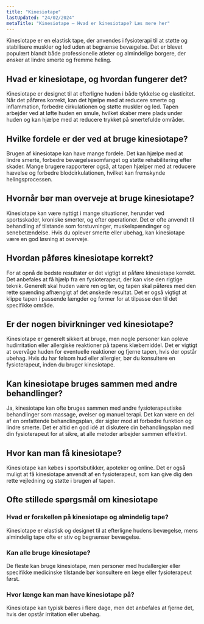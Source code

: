 ```yaml
---
title: "Kinesiotape"
lastUpdated: "24/02/2024"
metaTitle: "Kinesiotape – Hvad er kinesiotape? Læs mere her"
---
```


Kinesiotape er en elastisk tape, der anvendes i fysioterapi til at støtte og stabilisere muskler og led uden at begrænse bevægelse. Det er blevet populært blandt både professionelle atleter og almindelige borgere, der ønsker at lindre smerte og fremme heling.

## Hvad er kinesiotape, og hvordan fungerer det?

Kinesiotape er designet til at efterligne huden i både tykkelse og elasticitet. Når det påføres korrekt, kan det hjælpe med at reducere smerte og inflammation, forbedre cirkulationen og støtte muskler og led. Tapen arbejder ved at løfte huden en smule, hvilket skaber mere plads under huden og kan hjælpe med at reducere trykket på smertefulde områder.

## Hvilke fordele er der ved at bruge kinesiotape?

Brugen af kinesiotape kan have mange fordele. Det kan hjælpe med at lindre smerte, forbedre bevægelsesomfanget og støtte rehabilitering efter skader. Mange brugere rapporterer også, at tapen hjælper med at reducere hævelse og forbedre blodcirkulationen, hvilket kan fremskynde helingsprocessen.

## Hvornår bør man overveje at bruge kinesiotape?

Kinesiotape kan være nyttigt i mange situationer, herunder ved sportsskader, kroniske smerter, og efter operationer. Det er ofte anvendt til behandling af tilstande som forstuvninger, muskelspændinger og senebetændelse. Hvis du oplever smerte eller ubehag, kan kinesiotape være en god løsning at overveje.

## Hvordan påføres kinesiotape korrekt?

For at opnå de bedste resultater er det vigtigt at påføre kinesiotape korrekt. Det anbefales at få hjælp fra en fysioterapeut, der kan vise den rigtige teknik. Generelt skal huden være ren og tør, og tapen skal påføres med den rette spænding afhængigt af det ønskede resultat. Det er også vigtigt at klippe tapen i passende længder og former for at tilpasse den til det specifikke område.

## Er der nogen bivirkninger ved kinesiotape?

Kinesiotape er generelt sikkert at bruge, men nogle personer kan opleve hudirritation eller allergiske reaktioner på tapens klæbemiddel. Det er vigtigt at overvåge huden for eventuelle reaktioner og fjerne tapen, hvis der opstår ubehag. Hvis du har følsom hud eller allergier, bør du konsultere en fysioterapeut, inden du bruger kinesiotape.

## Kan kinesiotape bruges sammen med andre behandlinger?

Ja, kinesiotape kan ofte bruges sammen med andre fysioterapeutiske behandlinger som massage, øvelser og manuel terapi. Det kan være en del af en omfattende behandlingsplan, der sigter mod at forbedre funktion og lindre smerte. Det er altid en god idé at diskutere din behandlingsplan med din fysioterapeut for at sikre, at alle metoder arbejder sammen effektivt.

## Hvor kan man få kinesiotape?

Kinesiotape kan købes i sportsbutikker, apoteker og online. Det er også muligt at få kinesiotape anvendt af en fysioterapeut, som kan give dig den rette vejledning og støtte i brugen af tapen.

## Ofte stillede spørgsmål om kinesiotape

### Hvad er forskellen på kinesiotape og almindelig tape?

Kinesiotape er elastisk og designet til at efterligne hudens bevægelse, mens almindelig tape ofte er stiv og begrænser bevægelse.

### Kan alle bruge kinesiotape?

De fleste kan bruge kinesiotape, men personer med hudallergier eller specifikke medicinske tilstande bør konsultere en læge eller fysioterapeut først.

### Hvor længe kan man have kinesiotape på?

Kinesiotape kan typisk bæres i flere dage, men det anbefales at fjerne det, hvis der opstår irritation eller ubehag.